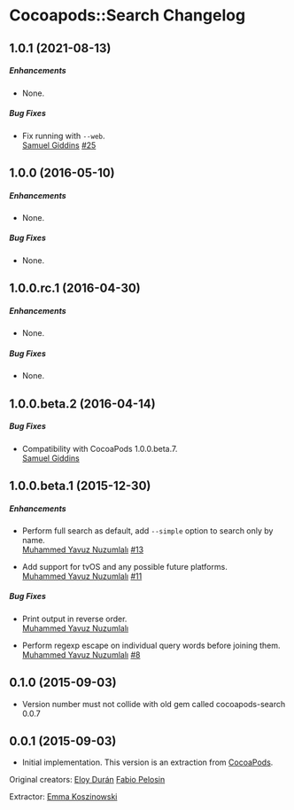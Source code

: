 # Cocoapods::Search Changelog

## 1.0.1 (2021-08-13)

##### Enhancements

* None.  

##### Bug Fixes

* Fix running with `--web`.  
  [Samuel Giddins](https://github.com/segiddins)
  [#25](https://github.com/CocoaPods/cocoapods-search/issues/25)


## 1.0.0 (2016-05-10)

##### Enhancements

* None.  

##### Bug Fixes

* None.  


## 1.0.0.rc.1 (2016-04-30)

##### Enhancements

* None.  

##### Bug Fixes

* None.  


## 1.0.0.beta.2 (2016-04-14)

##### Bug Fixes

* Compatibility with CocoaPods 1.0.0.beta.7.  
  [Samuel Giddins](https://github.com/segiddins)


## 1.0.0.beta.1 (2015-12-30)

##### Enhancements

* Perform full search as default, add `--simple` option to search only by
  name.  
  [Muhammed Yavuz Nuzumlalı](https://github.com/manuyavuz)
  [#13](https://github.com/CocoaPods/cocoapods-search/issues/13)

* Add support for tvOS and any possible future platforms.  
  [Muhammed Yavuz Nuzumlalı](https://github.com/manuyavuz)
  [#11](https://github.com/CocoaPods/cocoapods-search/issues/11)

##### Bug Fixes

* Print output in reverse order.  
  [Muhammed Yavuz Nuzumlalı](https://github.com/manuyavuz)

* Perform regexp escape on individual query words before joining them.  
  [Muhammed Yavuz Nuzumlalı](https://github.com/manuyavuz)
  [#8](https://github.com/CocoaPods/cocoapods-search/issues/8)


## 0.1.0 (2015-09-03)

* Version number must not collide with old gem called cocoapods-search 0.0.7


## 0.0.1 (2015-09-03)

* Initial implementation. This version is an extraction from [CocoaPods](https://github.com/CocoaPods/CocoaPods).

Original creators:
[Eloy Durán](https://github.com/alloy)
[Fabio Pelosin](https://github.com/fabiopelosin)

Extractor:
[Emma Koszinowski](http://github.com/emkosz)
